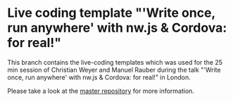 # Live coding template "'Write once, run anywhere' with nw.js & Cordova: for real!"

This branch contains the live-coding templates which was used for the 25 min session of Christian Weyer and Manuel Rauber during the talk "'Write once, run anywhere' with nw.js & Cordova: for real!" in London. 

Please take a look at the [master repository](https://github.com/thinktecture/angular-connect-2015-write-once-run-anywhere) for more information. 